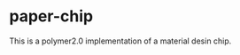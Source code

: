 # paper-chip
<!---

[![Build status](https://travis-ci.org/Archangel33/paper-chip.svg?branch=master)](https://travis-ci.org/Archangel33/paper-chip)

_[Demo and API docs](https://paper-chip/impl)_

-->

This is a polymer2.0 implementation of a material desin chip. 


